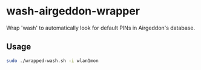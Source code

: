 # wash-airgeddon-wrapper
Wrap 'wash' to automatically look for default PINs in Airgeddon's database.

## Usage
```sh
sudo ./wrapped-wash.sh -i wlan1mon
```
